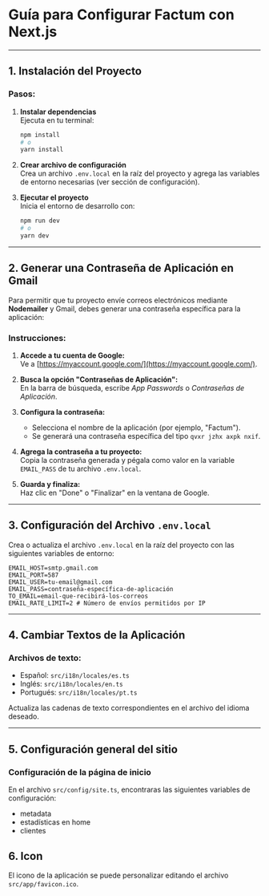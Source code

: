 # **Guía para Configurar Factum con Next.js**

---

## **1. Instalación del Proyecto**

### Pasos:

1. **Instalar dependencias**  
   Ejecuta en tu terminal:
   ```bash
   npm install
   # o
   yarn install
   ```

2. **Crear archivo de configuración**  
   Crea un archivo `.env.local` en la raíz del proyecto y agrega las variables de entorno necesarias (ver sección de configuración).

3. **Ejecutar el proyecto**  
   Inicia el entorno de desarrollo con:
   ```bash
   npm run dev
   # o
   yarn dev
   ```

---

## **2. Generar una Contraseña de Aplicación en Gmail**

Para permitir que tu proyecto envíe correos electrónicos mediante **Nodemailer** y Gmail, debes generar una contraseña específica para la aplicación:

### Instrucciones:

1. **Accede a tu cuenta de Google:**  
   Ve a [https://myaccount.google.com/](https://myaccount.google.com/).

2. **Busca la opción "Contraseñas de Aplicación":**  
   En la barra de búsqueda, escribe *App Passwords* o *Contraseñas de Aplicación*.

3. **Configura la contraseña:**  
   - Selecciona el nombre de la aplicación (por ejemplo, "Factum").
   - Se generará una contraseña específica del tipo `qvxr jzhx axpk nxif`.

4. **Agrega la contraseña a tu proyecto:**  
   Copia la contraseña generada y pégala como valor en la variable `EMAIL_PASS` de tu archivo `.env.local`.

5. **Guarda y finaliza:**  
   Haz clic en "Done" o "Finalizar" en la ventana de Google.

---

## **3. Configuración del Archivo `.env.local`**

Crea o actualiza el archivo `.env.local` en la raíz del proyecto con las siguientes variables de entorno:

```plaintext
EMAIL_HOST=smtp.gmail.com
EMAIL_PORT=587
EMAIL_USER=tu-email@gmail.com
EMAIL_PASS=contraseña-específica-de-aplicación
TO_EMAIL=email-que-recibirá-los-correos
EMAIL_RATE_LIMIT=2 # Número de envíos permitidos por IP
```

---

## **4. Cambiar Textos de la Aplicación**

### Archivos de texto:

- Español: `src/i18n/locales/es.ts`
- Inglés: `src/i18n/locales/en.ts`
- Portugués: `src/i18n/locales/pt.ts`

Actualiza las cadenas de texto correspondientes en el archivo del idioma deseado.

---

## **5. Configuración general del sitio**

### Configuración de la página de inicio

En el archivo `src/config/site.ts`, encontraras las siguientes variables de configuración:

- metadata
- estadísticas en home
- clientes

## **6. Icon**

El icono de la aplicación se puede personalizar editando el archivo `src/app/favicon.ico`.
